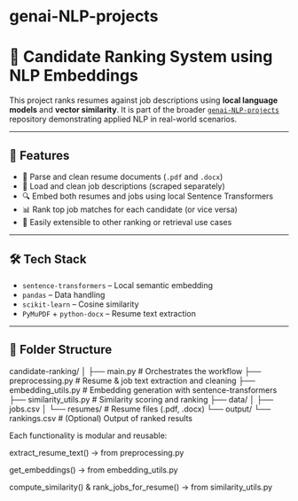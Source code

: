 ﻿# genai-NLP-projects
# 🧠 Candidate Ranking System using NLP Embeddings

This project ranks resumes against job descriptions using **local language models** and **vector similarity**. It is part of the broader [`genai-NLP-projects`](https://github.com/your-username/genai-NLP-projects) repository demonstrating applied NLP in real-world scenarios.

---

## 🚀 Features

- 📄 Parse and clean resume documents (`.pdf` and `.docx`)
- 📃 Load and clean job descriptions (scraped separately)
- 🔍 Embed both resumes and jobs using local Sentence Transformers
- 📊 Rank top job matches for each candidate (or vice versa)
- 🧪 Easily extensible to other ranking or retrieval use cases

---

## 🛠️ Tech Stack

- `sentence-transformers` – Local semantic embedding
- `pandas` – Data handling
- `scikit-learn` – Cosine similarity
- `PyMuPDF` + `python-docx` – Resume text extraction

---

## 📂 Folder Structure

candidate-ranking/
│
├── main.py # Orchestrates the workflow
├── preprocessing.py # Resume & job text extraction and cleaning
├── embedding_utils.py # Embedding generation with sentence-transformers
├── similarity_utils.py # Similarity scoring and ranking
├── data/
│ ├── jobs.csv
│ └── resumes/ # Resume files (.pdf, .docx)
└── output/
└── rankings.csv # (Optional) Output of ranked results

Each functionality is modular and reusable:

extract_resume_text() → from preprocessing.py

get_embeddings() → from embedding_utils.py

compute_similarity() & rank_jobs_for_resume() → from similarity_utils.py
